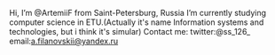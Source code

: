 Hi, I’m @ArtemiiF from Saint-Petersburg, Russia
I’m currently studying computer science in ETU.(Actually it's name Information systems and technologies, but i think it's simular)
Contact me:
  twitter:@ss_126_
  email:a.filanovskii@yandex.ru

<!---
ArtemiiF/ArtemiiF is a ✨ special ✨ repository because its `README.md` (this file) appears on your GitHub profile.
You can click the Preview link to take a look at your changes.
--->
